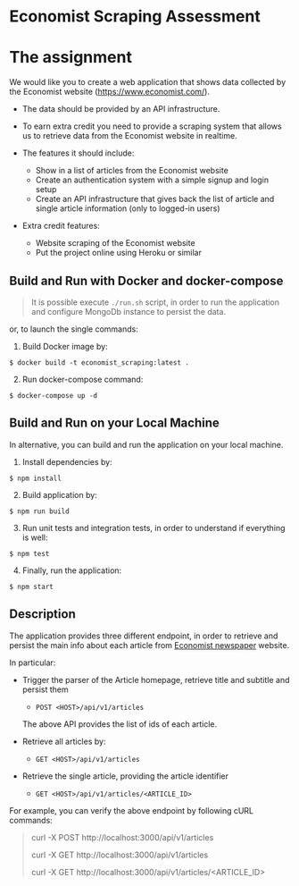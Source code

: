 # Economist Scraping Assessment

# The assignment
We would like you to create a web application that shows data collected by the Economist
website (https://www.economist.com/).

- The data should be provided by an API infrastructure.
- To earn extra credit you need to provide a scraping system that allows us to retrieve data from the Economist website in realtime.

- The features it should include:
  - Show in a list of articles from the Economist website
  - Create an authentication system with a simple signup and login setup
  - Create an API infrastructure that gives back the list of article and single article information (only to logged-in users)

- Extra credit features:
  - Website scraping of the Economist website
  - Put the project online using Heroku or similar

## Build and Run with Docker and docker-compose

> It is possible execute `./run.sh` script, in order to run the application and configure MongoDb instance to persist the data.

or, to launch the single commands:

1. Build Docker image by:

```shell
$ docker build -t economist_scraping:latest .
```

2. Run docker-compose command:

```shell
$ docker-compose up -d 
```

## Build and Run on your Local Machine

In alternative, you can build and run the application on your local machine.

1. Install dependencies by:

```shell
$ npm install
```

2. Build application by:

```shell
$ npm run build
```

3. Run unit tests and integration tests, in order to understand if everything is well:

```shell
$ npm test
```

4. Finally, run the application:

```shell
$ npm start
```

## Description

The application provides three different endpoint, in order to retrieve and persist the main info about each article
from [Economist newspaper](https://www.economist.com/) website.

In particular:

- Trigger the parser of the Article homepage, retrieve title and subtitle and persist them
    - `POST <HOST>/api/v1/articles`
      
    The above API provides the list of ids of each article.


- Retrieve all articles by:
    - `GET <HOST>/api/v1/articles`


- Retrieve the single article, providing the article identifier
    - `GET <HOST>/api/v1/articles/<ARTICLE_ID>`

For example, you can verify the above endpoint by following cURL commands:
> curl -X POST http://localhost:3000/api/v1/articles
> 
> curl -X GET http://localhost:3000/api/v1/articles
> 
> curl -X GET http://localhost:3000/api/v1/articles/<ARTICLE_ID>
